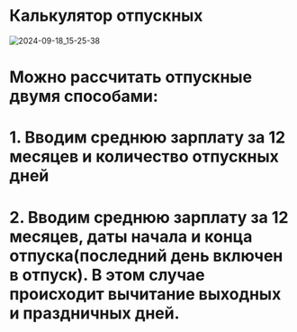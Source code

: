 # Калькулятор отпускных
![2024-09-18_15-25-38](https://github.com/user-attachments/assets/679b17a2-efab-4c5d-9895-483b886d0f3e)
# Можно рассчитать отпускные двумя способами: 
# 1. Вводим среднюю зарплату за 12 месяцев и количество отпускных дней
# 2. Вводим среднюю зарплату за 12 месяцев, даты начала и конца отпуска(последний день включен в отпуск). В этом случае происходит вычитание выходных и праздничных дней.
